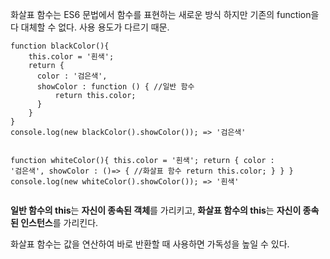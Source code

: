 <p>화살표 함수는 ES6 문법에서 함수를 표현하는 새로운 방식
하지만 기존의 function을 다 대체할 수 없다.
사용 용도가 다르기 때문.</p>
<pre><code class="language-javascript">function blackColor(){
    this.color = '흰색';
    return {
      color : '검은색',
      showColor : function () { //일반 함수
          return this.color; 
      }
    }
}
console.log(new blackColor().showColor()); =&gt; '검은색'

function whiteColor(){
    this.color = '흰색';
    return {
      color : '검은색',
      showColor : ()=&gt; { //화살표 함수
          return this.color;
      }
    }
}
console.log(new whiteColor().showColor()); =&gt; '흰색'</code></pre>
<p><strong>일반 함수의 this</strong>는 <strong>자신이 종속된 객체</strong>를 가리키고, 
<strong>화살표 함수의 this</strong>는 <strong>자신이 종속된 인스턴스</strong>를 가리킨다.</p>
<p>화살표 함수는 값을 연산하여 바로 반환할 때 사용하면 가독성을 높일 수 있다.</p>